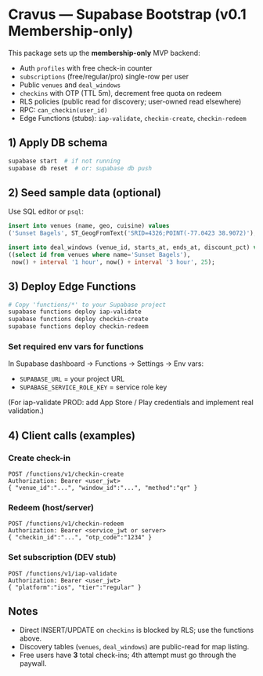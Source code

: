 
# Cravus — Supabase Bootstrap (v0.1 Membership-only)

This package sets up the **membership-only** MVP backend:
- Auth `profiles` with free check-in counter
- `subscriptions` (free/regular/pro) single-row per user
- Public `venues` and `deal_windows`
- `checkins` with OTP (TTL 5m), decrement free quota on redeem
- RLS policies (public read for discovery; user-owned read elsewhere)
- RPC: `can_checkin(user_id)`
- Edge Functions (stubs): `iap-validate`, `checkin-create`, `checkin-redeem`

## 1) Apply DB schema
```bash
supabase start  # if not running
supabase db reset  # or: supabase db push
```

## 2) Seed sample data (optional)
Use SQL editor or `psql`:
```sql
insert into venues (name, geo, cuisine) values
('Sunset Bagels', ST_GeogFromText('SRID=4326;POINT(-77.0423 38.9072)'), 'Bakery');

insert into deal_windows (venue_id, starts_at, ends_at, discount_pct) values
((select id from venues where name='Sunset Bagels'),
 now() + interval '1 hour', now() + interval '3 hour', 25);
```

## 3) Deploy Edge Functions
```bash
# Copy 'functions/*' to your Supabase project
supabase functions deploy iap-validate
supabase functions deploy checkin-create
supabase functions deploy checkin-redeem
```

### Set required env vars for functions
In Supabase dashboard → Functions → Settings → Env vars:
- `SUPABASE_URL` = your project URL
- `SUPABASE_SERVICE_ROLE_KEY` = service role key

(For iap-validate PROD: add App Store / Play credentials and implement real validation.)

## 4) Client calls (examples)
### Create check-in
```http
POST /functions/v1/checkin-create
Authorization: Bearer <user_jwt>
{ "venue_id":"...", "window_id":"...", "method":"qr" }
```

### Redeem (host/server)
```http
POST /functions/v1/checkin-redeem
Authorization: Bearer <service_jwt or server>
{ "checkin_id":"...", "otp_code":"1234" }
```

### Set subscription (DEV stub)
```http
POST /functions/v1/iap-validate
Authorization: Bearer <user_jwt>
{ "platform":"ios", "tier":"regular" }
```

## Notes
- Direct INSERT/UPDATE on `checkins` is blocked by RLS; use the functions above.
- Discovery tables (`venues`, `deal_windows`) are public-read for map listing.
- Free users have **3** total check-ins; 4th attempt must go through the paywall.
